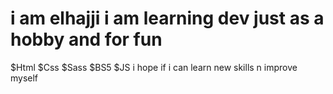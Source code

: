 # i am elhajji i am learning dev just as a hobby and for fun
$Html
$Css
$Sass
$BS5
$JS
i hope if i can learn new skills n improve myself
